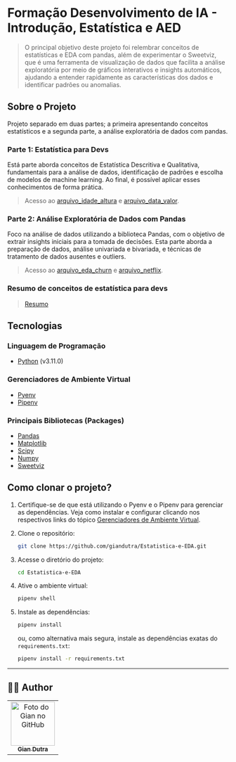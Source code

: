 # Formação Desenvolvimento de IA - Introdução, Estatística e AED



> O principal objetivo deste projeto foi relembrar conceitos de estatísticas e EDA com pandas, além de experimentar o Sweetviz, que é uma ferramenta de visualização de dados que facilita a análise exploratória por meio de gráficos interativos e insights automáticos, ajudando a entender rapidamente as características dos dados e identificar padrões ou anomalias.

## Sobre o Projeto

Projeto separado em duas partes; a primeira apresentando conceitos estatísticos e a segunda parte, a análise exploratória de dados com pandas.

### Parte 1: Estatística para Devs

Está parte aborda conceitos de Estatística Descritiva e Qualitativa, fundamentais para a análise de dados, identificação de padrões e escolha de modelos de machine learning. Ao final, é possível aplicar esses conhecimentos de forma prática.

> Acesso ao [arquivo_idade_altura](notebooks/statistics_devs.ipynb) e [arquivo_data_valor](notebooks/desafio_3.ipynb).

### Parte 2: Análise Exploratória de Dados com Pandas

Foco na análise de dados utilizando a biblioteca Pandas, com o objetivo de extrair insights iniciais para a tomada de decisões. Esta parte aborda a preparação de dados, análise univariada e bivariada, e técnicas de tratamento de dados ausentes e outliers.

> Acesso ao [arquivo_eda_churn](notebooks/eda_churn.ipynb) e [arquivo_netflix](notebooks/desafio_4.ipynb).

### Resumo de conceitos de estatística para devs
> [Resumo](.github/docs/resumo-estatistica-devs.md)

## Tecnologias

### Linguagem de Programação

- [Python](https://www.python.org/) (v3.11.0)

### Gerenciadores de Ambiente Virtual

- [Pyenv](https://github.com/pyenv/pyenv)
- [Pipenv](https://pipenv.pypa.io/en/latest/)

### Principais Bibliotecas (Packages)

- [Pandas](https://pandas.pydata.org/)
- [Matplotlib](https://matplotlib.org/)
- [Scipy](https://scipy.org/)
- [Numpy](https://numpy.org/)
- [Sweetviz](https://pypi.org/project/sweetviz/)

## Como clonar o projeto?

1. Certifique-se de que está utilizando o Pyenv e o Pipenv para gerenciar as dependências. Veja como instalar e configurar clicando nos respectivos links do tópico [Gerenciadores de Ambiente Virtual](#gerenciadores-de-ambiente-virtual).
   
2. Clone o repositório:

    ```bash
    git clone https://github.com/giandutra/Estatistica-e-EDA.git
    ```

3. Acesse o diretório do projeto:

    ```bash
    cd Estatistica-e-EDA
    ```

4. Ative o ambiente virtual:

    ```bash
    pipenv shell
    ```

5. Instale as dependências:

    ```bash
    pipenv install
    ```

    ou, como alternativa mais segura, instale as dependências exatas do `requirements.txt`:

    ```bash
    pipenv install -r requirements.txt
    ```


---


## 👨‍💼 Author

<table>
  <tr>
    <td align="center">
      <a href="#">
        <img src="https://github.com/GianDutra.png" width="100px;" alt="Foto do Gian no GitHub"/><br>
        <sub>
          <b>Gian Dutra</b>
        </sub>
      </a>
    </td>
  </tr>
</table>
